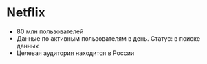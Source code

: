 # Netflix
* 80 млн пользователей
* Данные по активным пользователям в день. Статус: в поиске данных
* Целевая аудитория находится в России
